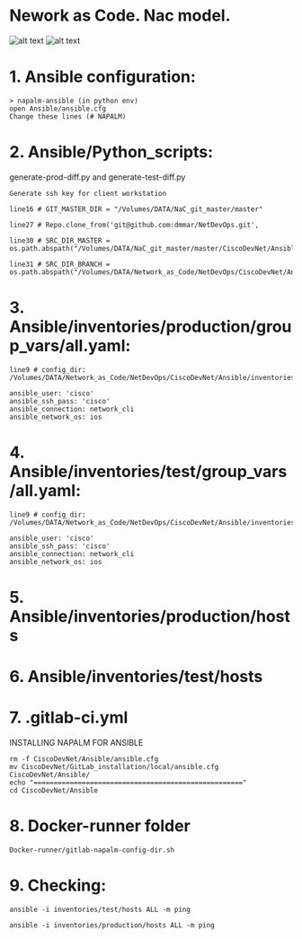 # Nework as Code. Nac model.
![alt text](https://github.com/dmmar/nac/blob/master/images/The_NaC_model.png?raw=true)
![alt text](https://github.com/dmmar/nac/blob/master/images/The_Main_Components.png?raw=true)

# 1. Ansible configuration:
```
> napalm-ansible (in python env)
open Ansible/ansible.cfg
Change these lines (# NAPALM)
```
# 2. Ansible/Python_scripts:

generate-prod-diff.py and generate-test-diff.py
```
Generate ssh key for client workstation

line16 # GIT_MASTER_DIR = "/Volumes/DATA/NaC_git_master/master"

line27 # Repo.clone_from('git@github.com:dmmar/NetDevOps.git',

line30 # SRC_DIR_MASTER = os.path.abspath("/Volumes/DATA/NaC_git_master/master/CiscoDevNet/Ansible/inventories/production/host_vars/")

line31 # SRC_DIR_BRANCH = os.path.abspath("/Volumes/DATA/Network_as_Code/NetDevOps/CiscoDevNet/Ansible/inventories/production/host_vars/")
```
# 3. Ansible/inventories/production/group_vars/all.yaml:
```
line9 # config_dir: /Volumes/DATA/Network_as_Code/NetDevOps/CiscoDevNet/Ansible/inventories/production/CONFIGS
```
```
ansible_user: 'cisco'
ansible_ssh_pass: 'cisco'
ansible_connection: network_cli
ansible_network_os: ios
```

# 4. Ansible/inventories/test/group_vars/all.yaml:
```
line9 # config_dir: /Volumes/DATA/Network_as_Code/NetDevOps/CiscoDevNet/Ansible/inventories/test/CONFIGS
```
```
ansible_user: 'cisco'
ansible_ssh_pass: 'cisco'
ansible_connection: network_cli
ansible_network_os: ios
```

# 5. Ansible/inventories/production/hosts

# 6. Ansible/inventories/test/hosts


# 7. .gitlab-ci.yml

INSTALLING NAPALM FOR ANSIBLE

```
rm -f CiscoDevNet/Ansible/ansible.cfg
mv CiscoDevNet/GitLab_installation/local/ansible.cfg CiscoDevNet/Ansible/
echo "===================================================="
cd CiscoDevNet/Ansible
```

# 8. Docker-runner folder
```
Docker-runner/gitlab-napalm-config-dir.sh
```

# 9. Checking:
```
ansible -i inventories/test/hosts ALL -m ping
```
```
ansible -i inventories/production/hosts ALL -m ping
```